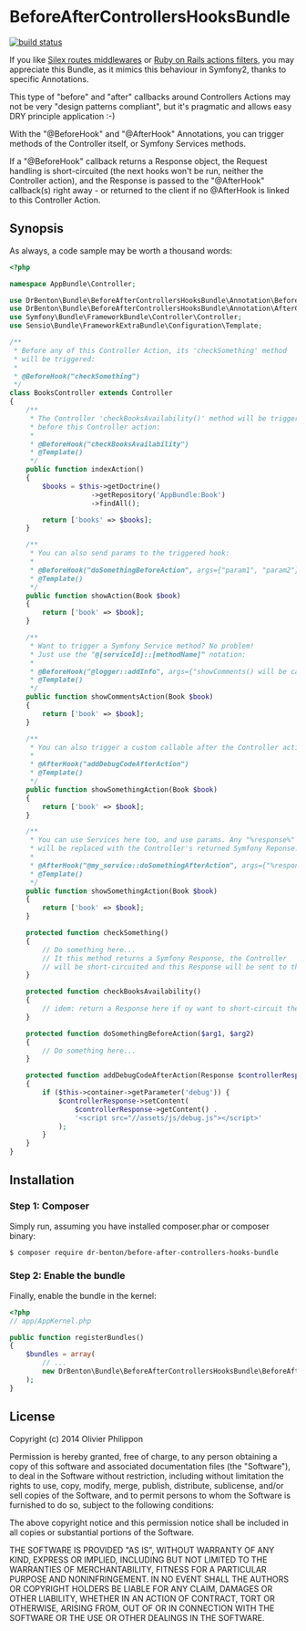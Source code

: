 # BeforeAfterControllersHooksBundle

[![build status](https://secure.travis-ci.org/DrBenton/BeforeAfterControllersHooksBundle.png)](http://travis-ci.org/DrBenton/BeforeAfterControllersHooksBundle)

If you like [Silex routes middlewares](http://silex.sensiolabs.org/doc/middlewares.html#route-middlewares)
or [Ruby on Rails actions filters](http://guides.rubyonrails.org/action_controller_overview.html#filters),
you may appreciate this Bundle, as it mimics this behaviour in Symfony2, thanks to specific Annotations.

This type of "before" and "after" callbacks around Controllers Actions may not be very "design patterns compliant",
but it's pragmatic and allows easy DRY principle application :-)

With the "@BeforeHook" and "@AfterHook" Annotations, you can trigger methods of the Controller itself,
or Symfony Services methods.

If a "@BeforeHook" callback returns a Response object, the Request handling is short-circuited
(the next hooks won't be run, neither the Controller action), and the Response is passed to the "@AfterHook" callback(s)
right away - or returned to the client if no @AfterHook is linked to this Controller Action.

## Synopsis

As always, a code sample may be worth a thousand words:

```php
<?php

namespace AppBundle\Controller;

use DrBenton\Bundle\BeforeAfterControllersHooksBundle\Annotation\BeforeControllerHook as BeforeHook;
use DrBenton\Bundle\BeforeAfterControllersHooksBundle\Annotation\AfterControllerHook as AfterHook;
use Symfony\Bundle\FrameworkBundle\Controller\Controller;
use Sensio\Bundle\FrameworkExtraBundle\Configuration\Template;

/**
 * Before any of this Controller Action, its 'checkSomething' method
 * will be triggered:
 *
 * @BeforeHook("checkSomething")
 */
class BooksController extends Controller
{
    /**
     * The Controller 'checkBooksAvailability()' method will be triggered
     * before this Controller action:
     *
     * @BeforeHook("checkBooksAvailability")
     * @Template()
     */
    public function indexAction()
    {
        $books = $this->getDoctrine()
                    ->getRepository('AppBundle:Book')
                    ->findAll();

        return ['books' => $books];
    }

    /**
     * You can also send params to the triggered hook:
     *
     * @BeforeHook("doSomethingBeforeAction", args={"param1", "param2"})
     * @Template()
     */
    public function showAction(Book $book)
    {
        return ['book' => $book];
    }

    /**
     * Want to trigger a Symfony Service method? No problem!
     * Just use the "@[serviceId]::[methodName]" notation:
     *
     * @BeforeHook("@logger::addInfo", args={"showComments() will be called"})
     * @Template()
     */
    public function showCommentsAction(Book $book)
    {
        return ['book' => $book];
    }

    /**
     * You can also trigger a custom callable after the Controller action:
     *
     * @AfterHook("addDebugCodeAfterAction")
     * @Template()
     */
    public function showSomethingAction(Book $book)
    {
        return ['book' => $book];
    }

    /**
     * You can use Services here too, and use params. Any "%response%" param
     * will be replaced with the Controller's returned Symfony Reponse.
     *
     * @AfterHook("@my_service::doSomethingAfterAction", args={"%response%", {"key" => "value"}})
     * @Template()
     */
    public function showSomethingAction(Book $book)
    {
        return ['book' => $book];
    }

    protected function checkSomething()
    {
        // Do something here...
        // It this method returns a Symfony Response, the Controller
        // will be short-circuited and this Response will be sent to the client.
    }

    protected function checkBooksAvailability()
    {
        // idem: return a Response here if oy want to short-circuit the Controller
    }

    protected function doSomethingBeforeAction($arg1, $arg2)
    {
        // Do something here...
    }

    protected function addDebugCodeAfterAction(Response $controllerResponse)
    {
        if ($this->container->getParameter('debug')) {
            $controllerResponse->setContent(
                $controllerResponse->getContent() .
                '<script src="//assets/js/debug.js"></script>'
            );
        }
    }
}
```

## Installation

### Step 1: Composer

Simply run, assuming you have installed composer.phar or composer binary:

```bash
$ composer require dr-benton/before-after-controllers-hooks-bundle
```

### Step 2: Enable the bundle

Finally, enable the bundle in the kernel:

``` php
<?php
// app/AppKernel.php

public function registerBundles()
{
    $bundles = array(
        // ...
        new DrBenton\Bundle\BeforeAfterControllersHooksBundle\BeforeAfterControllersHooksBundle(),
    );
}
```

## License

Copyright (c) 2014 Olivier Philippon

Permission is hereby granted, free of charge, to any person obtaining a copy
of this software and associated documentation files (the "Software"), to deal
in the Software without restriction, including without limitation the rights
to use, copy, modify, merge, publish, distribute, sublicense, and/or sell
copies of the Software, and to permit persons to whom the Software is furnished
to do so, subject to the following conditions:

The above copyright notice and this permission notice shall be included in all
copies or substantial portions of the Software.

THE SOFTWARE IS PROVIDED "AS IS", WITHOUT WARRANTY OF ANY KIND, EXPRESS OR
IMPLIED, INCLUDING BUT NOT LIMITED TO THE WARRANTIES OF MERCHANTABILITY,
FITNESS FOR A PARTICULAR PURPOSE AND NONINFRINGEMENT. IN NO EVENT SHALL THE
AUTHORS OR COPYRIGHT HOLDERS BE LIABLE FOR ANY CLAIM, DAMAGES OR OTHER
LIABILITY, WHETHER IN AN ACTION OF CONTRACT, TORT OR OTHERWISE, ARISING FROM,
OUT OF OR IN CONNECTION WITH THE SOFTWARE OR THE USE OR OTHER DEALINGS IN
THE SOFTWARE.
